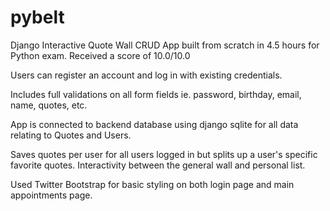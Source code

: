 # pybelt
Django Interactive Quote Wall CRUD App built from scratch in 4.5 hours for Python exam. Received a score of 10.0/10.0

Users can register an account and log in with existing credentials. 

Includes full validations on all form fields ie. password, birthday, email, name, quotes, etc.

App is connected to backend database using django sqlite for all data relating to Quotes and Users. 

Saves quotes per user for all users logged in but splits up a user's specific favorite quotes. Interactivity between the general wall and personal list.

Used Twitter Bootstrap for basic styling on both login page and main appointments page.

